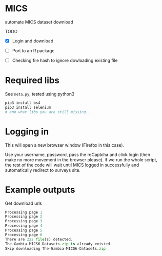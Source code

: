 # MICS
automate MICS dataset download

TODO

- [x] Login and download 
- [ ] Port to an R package
- [ ] Checking file hash to ignore dowloading existing file


# Required libs

See `meta.py`, tested using python3

```bash
pip3 install bs4
pip3 install selenium
# and what libs you are still missing...
```

# Logging in

This will open a new browser window (Firefox in this case).

Use your username, password, pass the reCaptcha and click login (then make no more movement in the browser please).
If we run the whole script, the rest of the code will wait until MICS logged in successfully and automatically redirect to surveys site.

# Example outputs

Get download urls

```python
Processing page 1
Processing page 2
Processing page 3
Processing page 4
Processing page 5
Processing page 6
There are 222 file(s) detected.
The-Gambia-MICS6-Datasets.zip is already existed.
Skip downloading The-Gambia-MICS6-Datasets.zip
```
